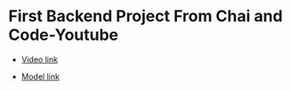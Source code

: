 # First Backend Project From Chai and Code-Youtube

- [Video link](https://www.youtube.com/watch?v=7fjOw8ApZ1I&list=PPSV)

- [Model link](https://app.eraser.io/workspace/YtPqZ1VogxGy1jzIDkzj?origin=qr)